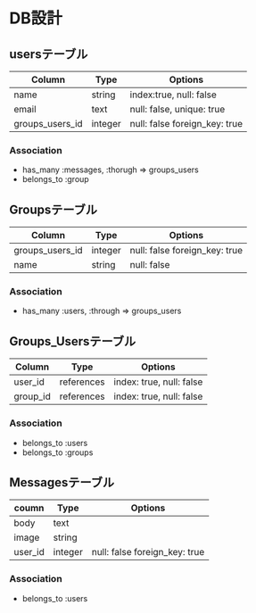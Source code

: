 # DB設計

## usersテーブル


|Column|Type|Options|
|------|----|-------|
|name|string|index:true, null: false|
|email|text|null: false, unique: true|
|groups_users_id|integer|null: false foreign_key: true|

### Association
- has_many :messages, :thorugh => groups_users
- belongs_to :group

## Groupsテーブル

|Column|Type|Options|
|------|----|-------|
|groups_users_id|integer|null: false foreign_key: true|
|name|string|null: false|

### Association
- has_many :users, :through  => groups_users

## Groups_Usersテーブル
|Column|Type|Options|
|------|----|-------|
|user_id|references|index: true, null: false|
|group_id|references|index: true, null: false|


### Association
- belongs_to :users
- belongs_to :groups


## Messagesテーブル
|coumn|Type|Options|
|-----|----|-------|
|body|text||
|image|string||
|user_id|integer|null: false foreign_key: true|

### Association
- belongs_to :users
